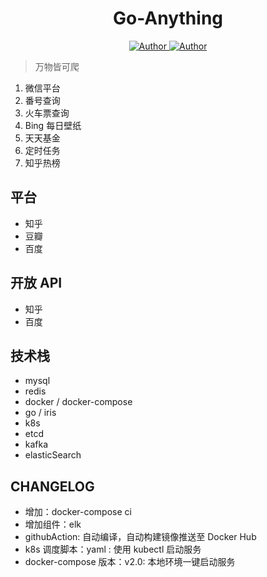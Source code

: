 <h1 align="center">Go-Anything</h1>
<p align="center">
    <a href="https://github.com/wuxiaoxiaoshen">
        <img src="https://img.shields.io/badge/Author-wuxiaoxiaoshen-green" alt="Author">
    </a>
    <a href="https://github.com/wuxiaoxiaoshen">
        <img src="https://img.shields.io/badge/progressing-5%25-green" alt="Author">
    </a>
</p>


> 万物皆可爬

1. 微信平台
2. 番号查询
3. 火车票查询
4. Bing 每日壁纸
5. 天天基金
6. 定时任务
7. 知乎热榜

## 平台

- 知乎
- 豆瓣
- 百度

## 开放 API 

- 知乎
- 百度


## 技术栈

- mysql
- redis
- docker / docker-compose
- go / iris
- k8s
- etcd
- kafka
- elasticSearch

## CHANGELOG

- 增加：docker-compose ci
- 增加组件：elk
- githubAction: 自动编译，自动构建镜像推送至 Docker Hub
- k8s 调度脚本：yaml : 使用 kubectl 启动服务
- docker-compose 版本：v2.0:  本地环境一键启动服务